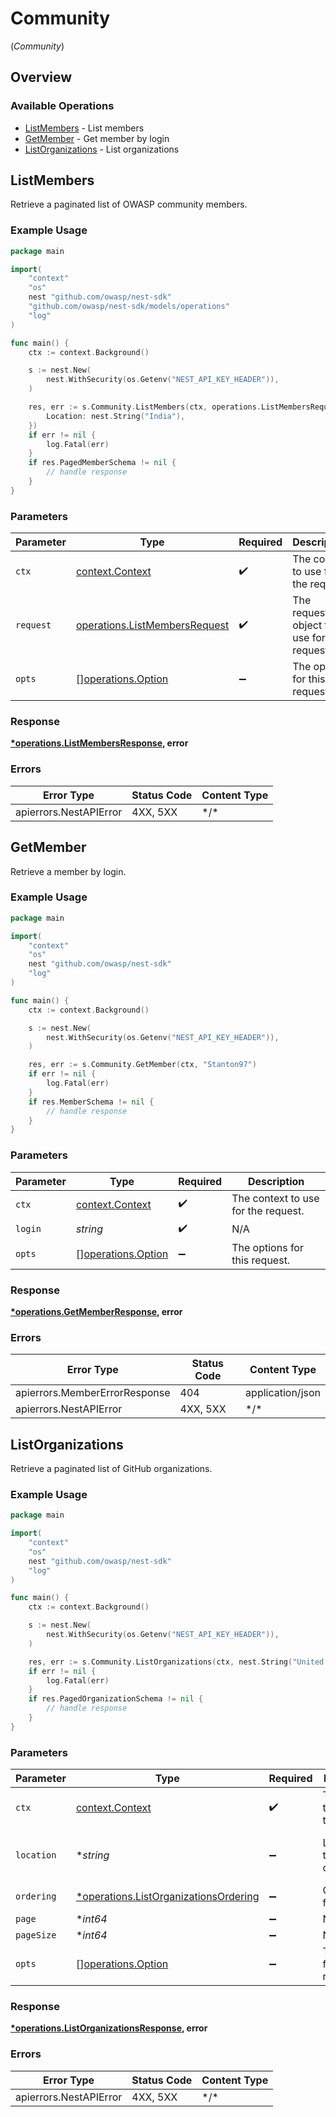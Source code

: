 # Community
(*Community*)

## Overview

### Available Operations

* [ListMembers](#listmembers) - List members
* [GetMember](#getmember) - Get member by login
* [ListOrganizations](#listorganizations) - List organizations

## ListMembers

Retrieve a paginated list of OWASP community members.

### Example Usage

<!-- UsageSnippet language="go" operationID="list_members" method="get" path="/api/v0/members/" -->
```go
package main

import(
	"context"
	"os"
	nest "github.com/owasp/nest-sdk"
	"github.com/owasp/nest-sdk/models/operations"
	"log"
)

func main() {
    ctx := context.Background()

    s := nest.New(
        nest.WithSecurity(os.Getenv("NEST_API_KEY_HEADER")),
    )

    res, err := s.Community.ListMembers(ctx, operations.ListMembersRequest{
        Location: nest.String("India"),
    })
    if err != nil {
        log.Fatal(err)
    }
    if res.PagedMemberSchema != nil {
        // handle response
    }
}
```

### Parameters

| Parameter                                                                      | Type                                                                           | Required                                                                       | Description                                                                    |
| ------------------------------------------------------------------------------ | ------------------------------------------------------------------------------ | ------------------------------------------------------------------------------ | ------------------------------------------------------------------------------ |
| `ctx`                                                                          | [context.Context](https://pkg.go.dev/context#Context)                          | :heavy_check_mark:                                                             | The context to use for the request.                                            |
| `request`                                                                      | [operations.ListMembersRequest](../../models/operations/listmembersrequest.md) | :heavy_check_mark:                                                             | The request object to use for the request.                                     |
| `opts`                                                                         | [][operations.Option](../../models/operations/option.md)                       | :heavy_minus_sign:                                                             | The options for this request.                                                  |

### Response

**[*operations.ListMembersResponse](../../models/operations/listmembersresponse.md), error**

### Errors

| Error Type             | Status Code            | Content Type           |
| ---------------------- | ---------------------- | ---------------------- |
| apierrors.NestAPIError | 4XX, 5XX               | \*/\*                  |

## GetMember

Retrieve a member by login.

### Example Usage

<!-- UsageSnippet language="go" operationID="get_member" method="get" path="/api/v0/members/{login}" -->
```go
package main

import(
	"context"
	"os"
	nest "github.com/owasp/nest-sdk"
	"log"
)

func main() {
    ctx := context.Background()

    s := nest.New(
        nest.WithSecurity(os.Getenv("NEST_API_KEY_HEADER")),
    )

    res, err := s.Community.GetMember(ctx, "Stanton97")
    if err != nil {
        log.Fatal(err)
    }
    if res.MemberSchema != nil {
        // handle response
    }
}
```

### Parameters

| Parameter                                                | Type                                                     | Required                                                 | Description                                              |
| -------------------------------------------------------- | -------------------------------------------------------- | -------------------------------------------------------- | -------------------------------------------------------- |
| `ctx`                                                    | [context.Context](https://pkg.go.dev/context#Context)    | :heavy_check_mark:                                       | The context to use for the request.                      |
| `login`                                                  | *string*                                                 | :heavy_check_mark:                                       | N/A                                                      |
| `opts`                                                   | [][operations.Option](../../models/operations/option.md) | :heavy_minus_sign:                                       | The options for this request.                            |

### Response

**[*operations.GetMemberResponse](../../models/operations/getmemberresponse.md), error**

### Errors

| Error Type                    | Status Code                   | Content Type                  |
| ----------------------------- | ----------------------------- | ----------------------------- |
| apierrors.MemberErrorResponse | 404                           | application/json              |
| apierrors.NestAPIError        | 4XX, 5XX                      | \*/\*                         |

## ListOrganizations

Retrieve a paginated list of GitHub organizations.

### Example Usage

<!-- UsageSnippet language="go" operationID="list_organizations" method="get" path="/api/v0/organizations/" -->
```go
package main

import(
	"context"
	"os"
	nest "github.com/owasp/nest-sdk"
	"log"
)

func main() {
    ctx := context.Background()

    s := nest.New(
        nest.WithSecurity(os.Getenv("NEST_API_KEY_HEADER")),
    )

    res, err := s.Community.ListOrganizations(ctx, nest.String("United States of America"), nil, nest.Int64(1), nil)
    if err != nil {
        log.Fatal(err)
    }
    if res.PagedOrganizationSchema != nil {
        // handle response
    }
}
```

### Parameters

| Parameter                                                                                     | Type                                                                                          | Required                                                                                      | Description                                                                                   | Example                                                                                       |
| --------------------------------------------------------------------------------------------- | --------------------------------------------------------------------------------------------- | --------------------------------------------------------------------------------------------- | --------------------------------------------------------------------------------------------- | --------------------------------------------------------------------------------------------- |
| `ctx`                                                                                         | [context.Context](https://pkg.go.dev/context#Context)                                         | :heavy_check_mark:                                                                            | The context to use for the request.                                                           |                                                                                               |
| `location`                                                                                    | **string*                                                                                     | :heavy_minus_sign:                                                                            | Location of the organization                                                                  | United States of America                                                                      |
| `ordering`                                                                                    | [*operations.ListOrganizationsOrdering](../../models/operations/listorganizationsordering.md) | :heavy_minus_sign:                                                                            | Ordering field                                                                                |                                                                                               |
| `page`                                                                                        | **int64*                                                                                      | :heavy_minus_sign:                                                                            | N/A                                                                                           |                                                                                               |
| `pageSize`                                                                                    | **int64*                                                                                      | :heavy_minus_sign:                                                                            | N/A                                                                                           |                                                                                               |
| `opts`                                                                                        | [][operations.Option](../../models/operations/option.md)                                      | :heavy_minus_sign:                                                                            | The options for this request.                                                                 |                                                                                               |

### Response

**[*operations.ListOrganizationsResponse](../../models/operations/listorganizationsresponse.md), error**

### Errors

| Error Type             | Status Code            | Content Type           |
| ---------------------- | ---------------------- | ---------------------- |
| apierrors.NestAPIError | 4XX, 5XX               | \*/\*                  |